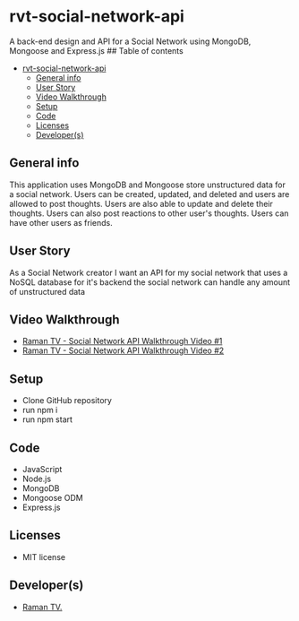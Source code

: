 # rvt-social-network-api
A back-end design and API for a Social Network using MongoDB, Mongoose and Express.js
\## Table of contents
- [rvt-social-network-api](#rvt-social-network-api)
  - [General info](#general-info)
  - [User Story](#user-story)
  - [Video Walkthrough](#video-walkthrough)
  - [Setup](#setup)
  - [Code](#code)
  - [Licenses](#licenses)
  - [Developer(s)](#developers)
  
## General info
This application uses MongoDB and Mongoose store unstructured data for a social network. Users can be created, updated, and deleted and users are allowed to post thoughts. Users are also able to update and delete their thoughts. Users can also post reactions to other user's thoughts. Users can have other users as friends. 

## User Story
As a Social Network creator I want an API for my social network that uses a NoSQL database for it's backend the social network can handle any amount of unstructured data

## Video Walkthrough 
* [Raman TV - Social Network API Walkthrough Video #1](https://youtu.be/kVbqks21kDY)
* [Raman TV - Social Network API Walkthrough Video #2](https://youtu.be/E41H9QF-xmU )

## Setup
* Clone GitHub repository 
* run npm i
* run npm start

## Code
* JavaScript
* Node.js
* MongoDB
* Mongoose ODM
* Express.js
  
## Licenses
* MIT license

## Developer(s)
* [Raman TV.](https://github.com/ramantv)

